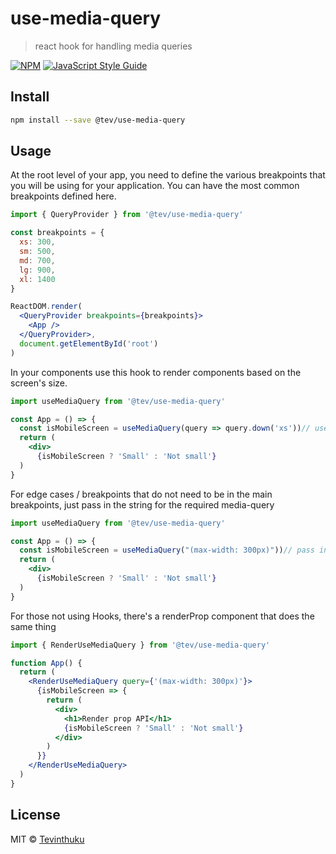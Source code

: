 # use-media-query

> react hook for handling media queries

[![NPM](https://img.shields.io/npm/v/use-media-query.svg)](https://www.npmjs.com/package/use-media-query) [![JavaScript Style Guide](https://img.shields.io/badge/code_style-standard-brightgreen.svg)](https://standardjs.com)

## Install

```bash
npm install --save @tev/use-media-query
```

## Usage

At the root level of your app, you need to define the various breakpoints that you will be using for your application.
You can have the most common breakpoints defined here.

```jsx
import { QueryProvider } from '@tev/use-media-query'

const breakpoints = {
  xs: 300,
  sm: 500,
  md: 700,
  lg: 900,
  xl: 1400
}

ReactDOM.render(
  <QueryProvider breakpoints={breakpoints}>
    <App />
  </QueryProvider>,
  document.getElementById('root')
)
```

In your components use this hook to render components based on the screen's size.

```jsx
import useMediaQuery from '@tev/use-media-query'

const App = () => {
  const isMobileScreen = useMediaQuery(query => query.down('xs'))// use the breakpoints that you defined in the root of your app
  return (
    <div>
      {isMobileScreen ? 'Small' : 'Not small'}
  )
}
```

For edge cases / breakpoints that do not need to be in the main breakpoints, just pass in the string for the required media-query

```jsx
import useMediaQuery from '@tev/use-media-query'

const App = () => {
  const isMobileScreen = useMediaQuery("(max-width: 300px)"))// pass in the media-query string
  return (
    <div>
      {isMobileScreen ? 'Small' : 'Not small'}
  )
}
```

For those not using Hooks, there's a renderProp component that does the same thing

```jsx
import { RenderUseMediaQuery } from '@tev/use-media-query'

function App() {
  return (
    <RenderUseMediaQuery query={'(max-width: 300px)'}>
      {isMobileScreen => {
        return (
          <div>
            <h1>Render prop API</h1>
            {isMobileScreen ? 'Small' : 'Not small'}
          </div>
        )
      }}
    </RenderUseMediaQuery>
  )
}
```

## License

MIT © [Tevinthuku](https://github.com/Tevinthuku)
